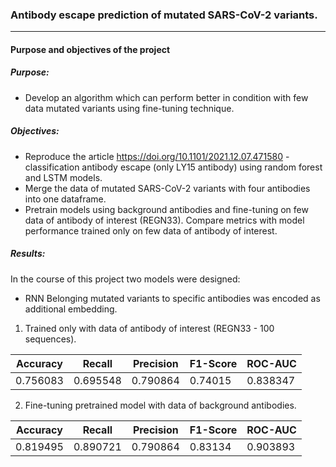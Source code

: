 ### Antibody escape prediction of mutated SARS-CoV-2 variants.
***
#### Purpose and objectives of the project

##### Purpose:
* Develop an algorithm which can perform better in condition with few data mutated variants using fine-tuning technique.
##### Objectives:
* Reproduce the article https://doi.org/10.1101/2021.12.07.471580 - classification antibody escape (only LY15 antibody) using random forest and LSTM models.
* Merge the data of mutated SARS-CoV-2 variants with four antibodies into one dataframe.
* Pretrain models using background antibodies and fine-tuning on few data of antibody of interest (REGN33). Compare metrics with model performance trained only on few data of antibody of interest.

##### Results:
In the course of this project two models were designed:
* RNN
Belonging mutated variants to specific antibodies was encoded as additional embedding.
1. Trained only with data of antibody of interest (REGN33 - 100 sequences). 

| Accuracy      | Recall        | Precision     | F1-Score      | ROC-AUC       |   
| ------------- | ------------- | ------------- | --------------| --------------|
| 0.756083      |  0.695548     |0.790864       |0.74015        | 0.838347      |

2. Fine-tuning pretrained model with data of background antibodies. 


| Accuracy      | Recall        | Precision     | F1-Score      | ROC-AUC       |   
| ------------- | ------------- | ------------- | --------------| --------------|
|0.819495       |  0.890721     | 0.790864      |0.83134        | 0.903893      |
